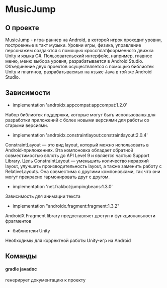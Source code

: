 # MusicJump
## О проекте

MusicJump - игра-раннер на Android, в которой игрок проходит уровни, построенные в такт музыки. Уровни игры, физика, управление персонажем создаются с помощью кроссплатфоорменного движка Unity и языка C#. Пользовательский интерфейс, например, главное меню, меню выбора уровня, разрабатывается в Android Studio. Объединение двух проектов осуществляется с помощью библиотек Unity и плагинов, разрабатываемых на языке Java в той же Android Studio.

## Зависимости
- implementation 'androidx.appcompat:appcompat:1.2.0'

Набор библиотек поддержки, которые могут быть использованы для разработки приложений с более новыми версиями для работы со старыми версиями.

- implementation 'androidx.constraintlayout:constraintlayout:2.0.4'

ConstraintLayout — это вид layout, который можно использовать в Android-приложениях. Эта компоновка обладает обратной совместимостью вплоть до API Level 9 и является частью Support Library. Цель ConstraintLayout — уменьшить количество иерархий layout, улучшить производительность layout, а также заменить работу с RelativeLayouts. Она совместима с другими компоновками, так что они могут прекрасно гармонировать друг с другом.

- implementation 'net.frakbot:jumpingbeans:1.3.0'

Зависимость для анимации текста

- implementation "androidx.fragment:fragment:1.3.2"

AndroidX Fragment library предоставляет доступ к функциональности фрагментов

- библиотеки Unity

Необходимы для корректной работы Unity-игр на Android

## Команды

#### gradle javadoc

генерирует документацию к проекту
